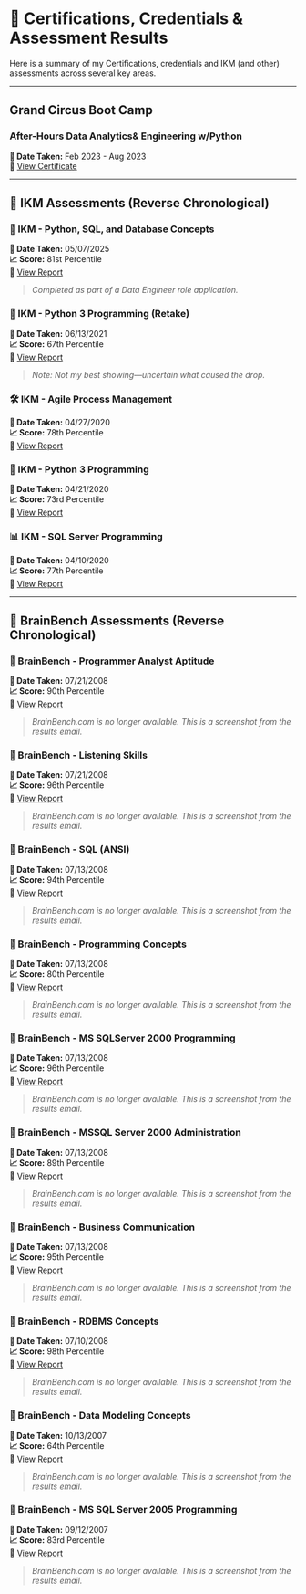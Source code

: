 # 🏅 Certifications, Credentials & Assessment Results

Here is a summary of my Certifications, credentials and IKM (and other) assessments across several key areas.

---

## Grand Circus Boot Camp 
### After-Hours Data Analytics& Engineering w/Python  
**📅 Date Taken:** Feb 2023 - Aug 2023  
📄 [View Certificate](certifications/AHBC_DataPy_Joseph_Merten.pdf)  

---

## 🧪 IKM Assessments (Reverse Chronological)

### 🧠 IKM - Python, SQL, and Database Concepts  
**📅 Date Taken:** 05/07/2025  
**📈 Score:** 81st Percentile  
📄 [View Report](test_results/IKM20250505_PythonSQLDatabaseConcepts.pdf)  
> _Completed as part of a Data Engineer role application._

### 🐍 IKM - Python 3 Programming (Retake)  
**📅 Date Taken:** 06/13/2021  
**📈 Score:** 67th Percentile  
📄 [View Report](test_results/IKM20210613_Python3Programming.pdf)  
> _Note: Not my best showing—uncertain what caused the drop._

### 🛠 IKM - Agile Process Management  
**📅 Date Taken:** 04/27/2020  
**📈 Score:** 78th Percentile  
📄 [View Report](test_results/IKM20200427_AgileProcessManagement.pdf)

### 🐍 IKM - Python 3 Programming  
**📅 Date Taken:** 04/21/2020  
**📈 Score:** 73rd Percentile  
📄 [View Report](test_results/IKM20200421_Python3Programming.pdf)

### 📊 IKM - SQL Server Programming  
**📅 Date Taken:** 04/10/2020  
**📈 Score:** 77th Percentile  
📄 [View Report](test_results/IKM20200410_SQLServerProgramming.pdf)

---

## 🧠 BrainBench Assessments (Reverse Chronological)

### 🧠 BrainBench - Programmer Analyst Aptitude  
**📅 Date Taken:** 07/21/2008  
**📈 Score:** 90th Percentile  
📄 [View Report](test_results/BrainBench_ProgrammerAnalystAptitude_20080721.png)  
> _BrainBench.com is no longer available. This is a screenshot from the results email._

### 🧠 BrainBench - Listening Skills  
**📅 Date Taken:** 07/21/2008  
**📈 Score:** 96th Percentile  
📄 [View Report](test_results/BrainBench_ListeningSkills_20080721.png)  
> _BrainBench.com is no longer available. This is a screenshot from the results email._

### 🧠 BrainBench - SQL (ANSI)  
**📅 Date Taken:** 07/13/2008  
**📈 Score:** 94th Percentile  
📄 [View Report](test_results/BrainBench_SQL(ANSI)_20080713.png)  
> _BrainBench.com is no longer available. This is a screenshot from the results email._

### 🧠 BrainBench - Programming Concepts  
**📅 Date Taken:** 07/13/2008  
**📈 Score:** 80th Percentile  
📄 [View Report](test_results/BrainBench_ProgrammingConcepts_20080713.png)  
> _BrainBench.com is no longer available. This is a screenshot from the results email._

### 🧠 BrainBench - MS SQLServer 2000 Programming  
**📅 Date Taken:** 07/13/2008  
**📈 Score:** 96th Percentile  
📄 [View Report](test_results/BrainBench_MSSQLServer2000Programming_20080713.png)  
> _BrainBench.com is no longer available. This is a screenshot from the results email._

### 🧠 BrainBench - MSSQL Server 2000 Administration  
**📅 Date Taken:** 07/13/2008  
**📈 Score:** 89th Percentile  
📄 [View Report](test_results/BrainBench_MSSQLServer2000Administration_20080713.png)  
> _BrainBench.com is no longer available. This is a screenshot from the results email._

### 🧠 BrainBench - Business Communication  
**📅 Date Taken:** 07/13/2008  
**📈 Score:** 95th Percentile  
📄 [View Report](test_results/BrainBench_BusinessCommunication_20080713.png)  
> _BrainBench.com is no longer available. This is a screenshot from the results email._

### 🧠 BrainBench - RDBMS Concepts  
**📅 Date Taken:** 07/10/2008  
**📈 Score:** 98th Percentile  
📄 [View Report](test_results/BrainBench_RDBMSConcepts_20080710.png)  
> _BrainBench.com is no longer available. This is a screenshot from the results email._

### 🧠 BrainBench - Data Modeling Concepts  
**📅 Date Taken:** 10/13/2007  
**📈 Score:** 64th Percentile  
📄 [View Report](test_results/BrainBench_DataModelingConcepts_20071003.png)  
> _BrainBench.com is no longer available. This is a screenshot from the results email._

### 🧠 BrainBench - MS SQL Server 2005 Programming  
**📅 Date Taken:** 09/12/2007  
**📈 Score:** 83rd Percentile  
📄 [View Report](test_results/BrainBench_MSSQLServer2005Programming_20070912.png)  
> _BrainBench.com is no longer available. This is a screenshot from the results email._
